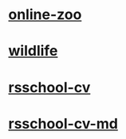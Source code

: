 # [online-zoo](https://insikynwa.github.io/Insikynwa/online-zoo/)

# [wildlife](https://insikynwa.github.io/Insikynwa/wildlife/)

# [rsschool-cv](https://insikynwa.github.io/Insikynwa/)

# [rsschool-cv-md](https://insikynwa.github.io/Insikynwa/cv/)
